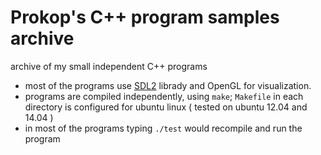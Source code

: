 # Prokop's C++ program samples archive
archive of my small independent C++ programs

- most of the programs use [SDL2](https://www.libsdl.org/download-2.0.php) librady and OpenGL for visualization. 
- programs are compiled independently, using `make`; `Makefile` in each directory is configured for ubuntu linux ( tested on ubuntu 12.04 and 14.04 ) 
- in most of the programs typing `./test` would recompile and run the program 
